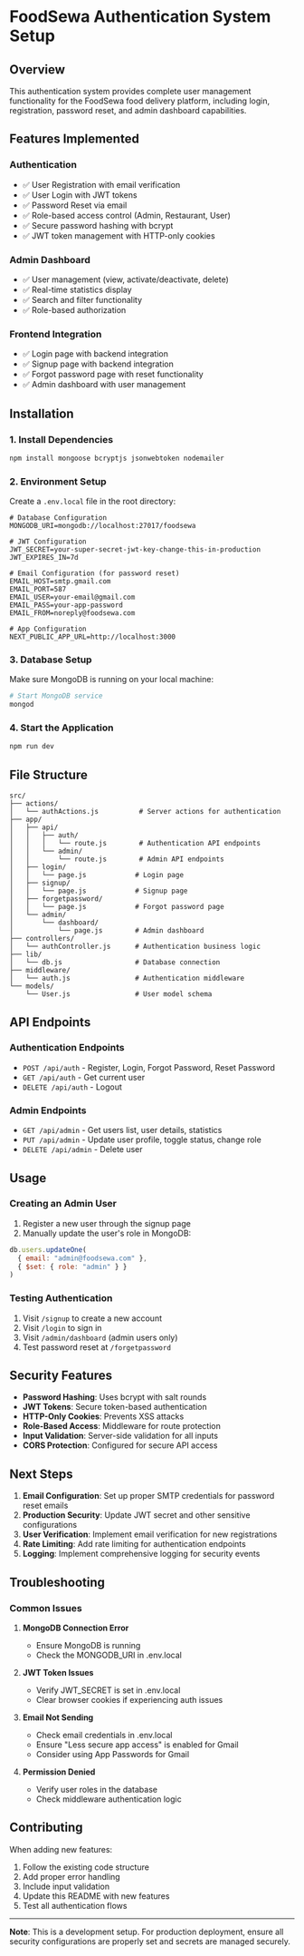 # FoodSewa Authentication System Setup

## Overview
This authentication system provides complete user management functionality for the FoodSewa food delivery platform, including login, registration, password reset, and admin dashboard capabilities.

## Features Implemented

### Authentication
- ✅ User Registration with email verification
- ✅ User Login with JWT tokens
- ✅ Password Reset via email
- ✅ Role-based access control (Admin, Restaurant, User)
- ✅ Secure password hashing with bcrypt
- ✅ JWT token management with HTTP-only cookies

### Admin Dashboard
- ✅ User management (view, activate/deactivate, delete)
- ✅ Real-time statistics display
- ✅ Search and filter functionality
- ✅ Role-based authorization

### Frontend Integration
- ✅ Login page with backend integration
- ✅ Signup page with backend integration
- ✅ Forgot password page with reset functionality
- ✅ Admin dashboard with user management

## Installation

### 1. Install Dependencies
```bash
npm install mongoose bcryptjs jsonwebtoken nodemailer
```

### 2. Environment Setup
Create a `.env.local` file in the root directory:
```env
# Database Configuration
MONGODB_URI=mongodb://localhost:27017/foodsewa

# JWT Configuration
JWT_SECRET=your-super-secret-jwt-key-change-this-in-production
JWT_EXPIRES_IN=7d

# Email Configuration (for password reset)
EMAIL_HOST=smtp.gmail.com
EMAIL_PORT=587
EMAIL_USER=your-email@gmail.com
EMAIL_PASS=your-app-password
EMAIL_FROM=noreply@foodsewa.com

# App Configuration
NEXT_PUBLIC_APP_URL=http://localhost:3000
```

### 3. Database Setup
Make sure MongoDB is running on your local machine:
```bash
# Start MongoDB service
mongod
```

### 4. Start the Application
```bash
npm run dev
```

## File Structure

```
src/
├── actions/
│   └── authActions.js          # Server actions for authentication
├── app/
│   ├── api/
│   │   ├── auth/
│   │   │   └── route.js        # Authentication API endpoints
│   │   └── admin/
│   │       └── route.js        # Admin API endpoints
│   ├── login/
│   │   └── page.js            # Login page
│   ├── signup/
│   │   └── page.js            # Signup page
│   ├── forgetpassword/
│   │   └── page.js            # Forgot password page
│   └── admin/
│       └── dashboard/
│           └── page.js        # Admin dashboard
├── controllers/
│   └── authController.js      # Authentication business logic
├── lib/
│   └── db.js                  # Database connection
├── middleware/
│   └── auth.js                # Authentication middleware
└── models/
    └── User.js                # User model schema
```

## API Endpoints

### Authentication Endpoints
- `POST /api/auth` - Register, Login, Forgot Password, Reset Password
- `GET /api/auth` - Get current user
- `DELETE /api/auth` - Logout

### Admin Endpoints
- `GET /api/admin` - Get users list, user details, statistics
- `PUT /api/admin` - Update user profile, toggle status, change role
- `DELETE /api/admin` - Delete user

## Usage

### Creating an Admin User
1. Register a new user through the signup page
2. Manually update the user's role in MongoDB:
```javascript
db.users.updateOne(
  { email: "admin@foodsewa.com" },
  { $set: { role: "admin" } }
)
```

### Testing Authentication
1. Visit `/signup` to create a new account
2. Visit `/login` to sign in
3. Visit `/admin/dashboard` (admin users only)
4. Test password reset at `/forgetpassword`

## Security Features

- **Password Hashing**: Uses bcrypt with salt rounds
- **JWT Tokens**: Secure token-based authentication
- **HTTP-Only Cookies**: Prevents XSS attacks
- **Role-Based Access**: Middleware for route protection
- **Input Validation**: Server-side validation for all inputs
- **CORS Protection**: Configured for secure API access

## Next Steps

1. **Email Configuration**: Set up proper SMTP credentials for password reset emails
2. **Production Security**: Update JWT secret and other sensitive configurations
3. **User Verification**: Implement email verification for new registrations
4. **Rate Limiting**: Add rate limiting for authentication endpoints
5. **Logging**: Implement comprehensive logging for security events

## Troubleshooting

### Common Issues

1. **MongoDB Connection Error**
   - Ensure MongoDB is running
   - Check the MONGODB_URI in .env.local

2. **JWT Token Issues**
   - Verify JWT_SECRET is set in .env.local
   - Clear browser cookies if experiencing auth issues

3. **Email Not Sending**
   - Check email credentials in .env.local
   - Ensure "Less secure app access" is enabled for Gmail
   - Consider using App Passwords for Gmail

4. **Permission Denied**
   - Verify user roles in the database
   - Check middleware authentication logic

## Contributing

When adding new features:
1. Follow the existing code structure
2. Add proper error handling
3. Include input validation
4. Update this README with new features
5. Test all authentication flows

---

**Note**: This is a development setup. For production deployment, ensure all security configurations are properly set and secrets are managed securely.